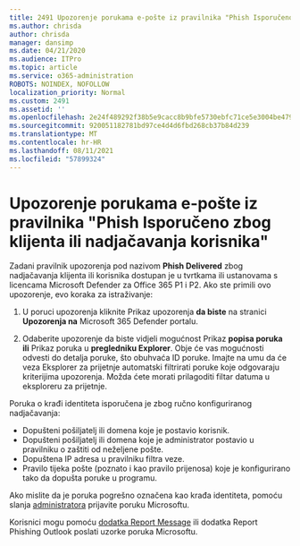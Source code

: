 ```yaml
---
title: 2491 Upozorenje porukama e-pošte iz pravilnika "Phish Isporučeno zbog klijenta ili nadjačavanja korisnika"
ms.author: chrisda
author: chrisda
manager: dansimp
ms.date: 04/21/2020
ms.audience: ITPro
ms.topic: article
ms.service: o365-administration
ROBOTS: NOINDEX, NOFOLLOW
localization_priority: Normal
ms.custom: 2491
ms.assetid: ''
ms.openlocfilehash: 2e24f489292f38b5e9cacc8b9bfe5730ebfc71ce5e3004be479134ef6c791a12
ms.sourcegitcommit: 920051182781bd97ce4d4d6fbd268cb37b84d239
ms.translationtype: MT
ms.contentlocale: hr-HR
ms.lasthandoff: 08/11/2021
ms.locfileid: "57899324"
---
```

# <a name="alert-email-messages-from-the-phish-delivered-due-to-tenant-or-user-override-policy"></a>Upozorenje porukama e-pošte iz pravilnika "Phish Isporučeno zbog klijenta ili nadjačavanja korisnika"

Zadani pravilnik upozorenja pod nazivom **Phish Delivered** zbog nadjačavanja klijenta ili korisnika dostupan je u tvrtkama ili ustanovama s licencama Microsoft Defender za Office 365 P1 i P2. Ako ste primili ovo upozorenje, evo koraka za istraživanje:

1. U poruci upozorenja kliknite Prikaz upozorenja **da biste** na stranici **Upozorenja na** Microsoft 365 Defender portalu.

2. Odaberite upozorenje da biste vidjeli mogućnost Prikaz **popisa poruka ili** Prikaz poruka u **pregledniku Explorer**. Obje će vas mogućnosti odvesti do detalja poruke, što obuhvaća ID poruke. Imajte na umu da će veza Eksplorer za prijetnje automatski filtrirati poruke koje odgovaraju kriterijima upozorenja. Možda ćete morati prilagoditi filtar datuma u eksploreru za prijetnje.

Poruka o krađi identiteta isporučena je zbog ručno konfiguriranog nadjačavanja:

- Dopušteni pošiljatelj ili domena koje je postavio korisnik.
- Dopušteni pošiljatelj ili domena koje je administrator postavio u pravilniku o zaštiti od neželjene pošte.
- Dopuštena IP adresa u pravilniku filtra veze.
- Pravilo tijeka pošte (poznato i kao pravilo prijenosa) koje je konfigurirano tako da dopušta poruke u programu.

Ako mislite da je poruka pogrešno označena kao krađa identiteta, pomoću slanja [administratora](https://docs.microsoft.com/microsoft-365/security/office-365-security/admin-submission) prijavite poruku Microsoftu.

Korisnici mogu pomoću [dodatka Report Message](https://docs.microsoft.com/microsoft-365/security/office-365-security/enable-the-report-message-add-in) ili dodatka Report Phishing Outlook poslati uzorke poruka Microsoftu.

